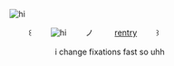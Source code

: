  ![hi](https://files.catbox.moe/1ipw1u.gif)

 ㅤ  ㅤ     ꒰ㅤ ㅤ    ![hi](https://komarev.com/ghpvc/?username=military-fashioned) 
  ㅤ ㅤノ ㅤ ㅤ   [rentry](https://rentry.co/military-fashion)ㅤ ㅤ    ꒱

  ㅤ ㅤㅤ ㅤ     ㅤ       i change fixations fast so uhh
